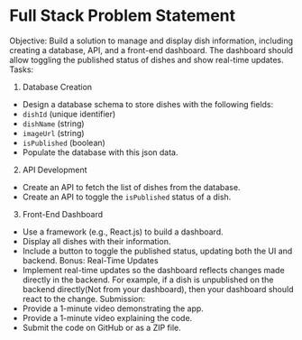 # Full Stack Problem Statement
Objective:
Build a solution to manage and display dish information, including creating a database, API, and
a front-end dashboard. The dashboard should allow toggling the published status of dishes and
show real-time updates.
Tasks:
1. Database Creation
- Design a database schema to store dishes with the following fields:
- `dishId` (unique identifier)
- `dishName` (string)
- `imageUrl` (string)
- `isPublished` (boolean)
- Populate the database with this json data.
2. API Development
- Create an API to fetch the list of dishes from the database.
- Create an API to toggle the `isPublished` status of a dish.
3. Front-End Dashboard
- Use a framework (e.g., React.js) to build a dashboard.
- Display all dishes with their information.
- Include a button to toggle the published status, updating both the UI and backend.
Bonus: Real-Time Updates
- Implement real-time updates so the dashboard reflects changes made directly in the backend.
For example, if a dish is unpublished on the backend directly(Not from your dashboard), then
your dashboard should react to the change.
Submission:
- Provide a 1-minute video demonstrating the app.
- Provide a 1-minute video explaining the code.
- Submit the code on GitHub or as a ZIP file.
